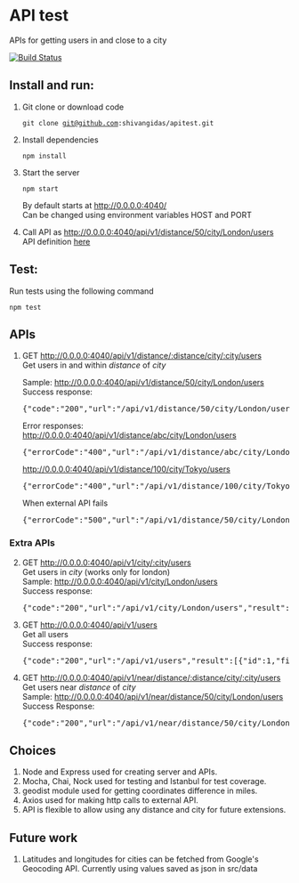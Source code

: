 # API test

APIs for getting users in and close to a city

[![Build Status](https://travis-ci.com/shivangidas/apitest.svg?token=KMckoTpBEKUimWY3SsUN&branch=master)](https://travis-ci.com/shivangidas/apitest)

<!-- ![Node.js CI](https://github.com/shivangidas/apitest/workflows/Node.js%20CI/badge.svg) -->

## Install and run:

1. Git clone or download code

   <code>git clone git@github.com:shivangidas/apitest.git</code>

2. Install dependencies

   <code>npm install</code>

3. Start the server

   <code>npm start</code>

   By default starts at http://0.0.0.0:4040/ \
   Can be changed using environment variables HOST and PORT

4. Call API as http://0.0.0.0:4040/api/v1/distance/50/city/London/users \
   API definition [here](https://github.com/shivangidas/apitest#apis)

## Test:

Run tests using the following command

<code>npm test</code>

## APIs

1.  GET http://0.0.0.0:4040/api/v1/distance/:distance/city/:city/users \
    Get users in and within _distance_ of _city_

    Sample: http://0.0.0.0:4040/api/v1/distance/50/city/London/users \
    Success response: <pre>{"code":"200","url":"/api/v1/distance/50/city/London/users","result":[{"id":266,"first_name":"Ancell","last_name":"Garnsworthy","email":"agarnsworthy7d@seattletimes.com","ip_address":"67.4.69.137","latitude":51.6553959,"longitude":0.0572553},...]}</pre>
    Error responses:
    http://0.0.0.0:4040/api/v1/distance/abc/city/London/users

    <pre>{"errorCode":"400","url":"/api/v1/distance/abc/city/London/users","errorMessage":"Distance cannot be non-numeric"}</pre>

    http://0.0.0.0:4040/api/v1/distance/100/city/Tokyo/users

    <pre>{"errorCode":"400","url":"/api/v1/distance/100/city/Tokyo/users","errorMessage":"City not in Database"}</pre>

    When external API fails

    <pre>{"errorCode":"500","url":"/api/v1/distance/50/city/London/users","errorMessage":"API not reachable"}</pre>

### Extra APIs

2. GET http://0.0.0.0:4040/api/v1/city/:city/users \
   Get users in _city_ (works only for london) \
   Sample: http://0.0.0.0:4040/api/v1/city/London/users \
   Success response:

    <pre>{"code":"200","url":"/api/v1/city/London/users","result":[{"id":135,"first_name":"Mechelle","last_name":"Boam","email":"mboam3q@thetimes.co.uk","ip_address":"113.71.242.187","latitude":-6.5115909,"longitude":105.652983},{"id":396,"first_name":"Terry","last_name":"Stowgill","email":"tstowgillaz@webeden.co.uk","ip_address":"143.190.50.240","latitude":-6.7098551,"longitude":111.3479498},...]}</pre>

3. GET http://0.0.0.0:4040/api/v1/users \
   Get all users \
   Success response: <pre>{"code":"200","url":"/api/v1/users","result":[{"id":1,"first_name":"Maurise","last_name":"Shieldon","email":"mshieldon0@squidoo.com","ip_address":"192.57.232.111","latitude":34.003135,"longitude":-117.7228641},{"id":2,"first_name":"Bendix","last_name":"Halgarth","email":"bhalgarth1@timesonline.co.uk","ip_address":"4.185.73.82","latitude":-2.9623869,"longitude":104.7399789},...]}</pre>

4. GET http://0.0.0.0:4040/api/v1/near/distance/:distance/city/:city/users \
   Get users near _distance_ of _city_ \
   Sample: http://0.0.0.0:4040/api/v1/near/distance/50/city/London/users \
   Success Response: <pre>{"code":"200","url":"/api/v1/near/distance/50/city/London/users","result":[{"id":266,"first_name":"Ancell","last_name":"Garnsworthy","email":"agarnsworthy7d@seattletimes.com","ip_address":"67.4.69.137","latitude":51.6553959,"longitude":0.0572553},{"id":322,"first_name":"Hugo","last_name":"Lynd","email":"hlynd8x@merriam-webster.com","ip_address":"109.0.153.166","latitude":51.6710832,"longitude":0.8078532},{"id":554,"first_name":"Phyllys","last_name":"Hebbs","email":"phebbsfd@umn.edu","ip_address":"100.89.186.13","latitude":51.5489435,"longitude":0.3860497}]}</pre>

## Choices

1. Node and Express used for creating server and APIs.
2. Mocha, Chai, Nock used for testing and Istanbul for test coverage.
3. geodist module used for getting coordinates difference in miles.
4. Axios used for making http calls to external API.
5. API is flexible to allow using any distance and city for future extensions.

## Future work

1. Latitudes and longitudes for cities can be fetched from Google's Geocoding API. Currently using values saved as json in src/data
